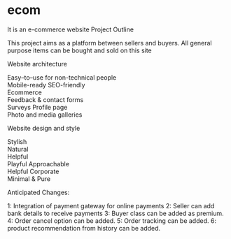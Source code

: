# ecom

It is an e-commerce website
Project Outline 

This project aims as a platform between sellers and buyers. All general purpose items can be bought and sold on this site 


Website architecture 
	
Easy–to–use  for non-technical people 	
Mobile-ready 
SEO-friendly		
Ecommerce 					
Feedback & contact forms 		
Surveys
Profile page  					
Photo and media galleries 


Website design and style
 
Stylish					
Natural 				
Helpful 					
Playful
Approachable 				
Helpful 
Corporate 								
Minimal & Pure


Anticipated Changes:

1: Integration of payment gateway for online payments
2: Seller can add bank details to receive payments
3: Buyer class can be added  as premium. 
4: Order cancel option can be added. 
5: Order tracking can be added. 
6: product recommendation from history can be added.
